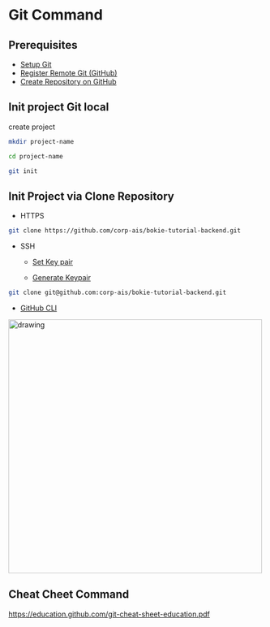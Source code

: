 # Git Command

## Prerequisites

- [Setup Git]()
- [Register Remote Git (GitHub)](./github-register.md)
- [Create Repository on GitHub](./create-repository.md)

## Init project Git local

create project
```bash
mkdir project-name

cd project-name
```

```bash
git init
```



## Init Project via Clone Repository

- HTTPS
```bash
git clone https://github.com/corp-ais/bokie-tutorial-backend.git
```
- SSH
  - [Set Key pair](https://docs.github.com/en/authentication/connecting-to-github-with-ssh/generating-a-new-ssh-key-and-adding-it-to-the-ssh-agent)
  
  - [Generate Keypair](https://docs.github.com/en/authentication/connecting-to-github-with-ssh/generating-a-new-ssh-key-and-adding-it-to-the-ssh-agent)
  
```bash
git clone git@github.com:corp-ais/bokie-tutorial-backend.git
```
- [GitHub CLI](https://cli.github.com/)
  

<img src="../images/58.JPG" alt="drawing" width="500"/>


## Cheat Cheet Command

https://education.github.com/git-cheat-sheet-education.pdf
